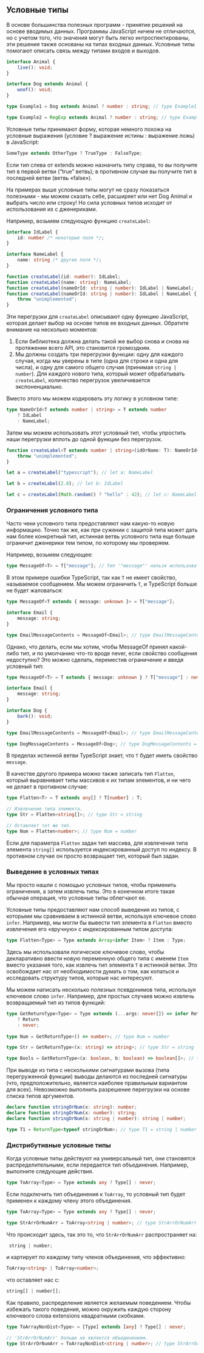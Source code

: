 ## Условные типы

В основе большинства полезных программ - принятие решений на основе вводимых данных. Программы JavaScript ничем не отличаются, но с учетом того, что значения могут быть легко интроспектированы, эти решения также основаны на типах входных данных. Условные типы помогают описать связь между типами входов и выходов.

```ts
interface Animal {
	live(): void;
}

interface Dog extends Animal {
	woof(): void;
}

type Example1 = Dog extends Animal ? number : string; // type Example1 = number

type Example2 = RegExp extends Animal ? number : string; // type Example2 = string
```

Условные типы принимают форму, которая немного похожа на условные выражения (условие ? выражение истины : выражение ложь) в JavaScript:

```ts
SomeType extends OtherType ? TrueType : FalseType;
```

Если тип слева от extends можно назначить типу справа, то вы получите тип в первой ветви (“true” ветвь); в противном случае вы получите тип в последней ветви (ветвь «false»).

На примерах выше условные типы могут не сразу показаться полезными - мы можем сказать себе, расширяет или нет Dog Animal и выбрать число или строку! Но сила условных типов исходит от использования их с дженериками.

Например, возьмем следующую функцию `createLabel`:

```ts
interface IdLabel {
	id: number /* некоторые поля */;
}

interface NameLabel {
	name: string /* другие поля */;
}

function createLabel(id: number): IdLabel;
function createLabel(name: string): NameLabel;
function createLabel(nameOrId: string | number): IdLabel | NameLabel;
function createLabel(nameOrId: string | number): IdLabel | NameLabel {
	throw "unimplemented";
}
```

Эти перегрузки для `createLabel` описывают одну функцию JavaScript, которая делает выбор на основе типов ее входных данных. Обратите внимание на несколько моментов:

1. Если библиотека должна делать такой же выбор снова и снова на протяжении всего API, это становится громоздким.
2. Мы должны создать три перегрузки функции: одну для каждого случая, когда мы уверены в типе (одна для строки и одна для числа), и одну для самого общего случая (принимая `string | number`). Для каждого нового типа, который может обрабатывать `createLabel`, количество перегрузок увеличивается экспоненциально.

Вместо этого мы можем кодировать эту логику в условном типе:

```ts
type NameOrId<T extends number | string> = T extends number
	? IdLabel
	: NameLabel;
```

Затем мы можем использовать этот условный тип, чтобы упростить наши перегрузки вплоть до одной функции без перегрузок.

```ts
function createLabel<T extends number | string>(idOrName: T): NameOrId<T> {
	throw "unimplemented";
}

let a = createLabel("typescript"); // let a: NameLabel

let b = createLabel(2.8); // let b: IdLabel

let c = createLabel(Math.random() ? "hello" : 42); // let c: NameLabel | IdLabel
```

### Ограничения условного типа

Часто чеки условного типа предоставляют нам какую-то новую информацию. Точно так же, как при сужении с защитой типа может дать нам более конкретный тип, истинная ветвь условного типа еще больше ограничит дженерики тем типом, по которому мы проверяем.

Например, возьмем следующее:

```ts
type MessageOf<T> = T["message"]; // Тип '"message"' нельзя использовать для индексирования типа 'T'.
```

В этом примере ошибки TypeScript, так как `T` не имеет свойство, называемое сообщением. Мы можем ограничить `T`, и TypeScript больше не будет жаловаться:

```ts
type MessageOf<T extends { message: unknown }> = T["message"];

interface Email {
	message: string;
}

type EmailMessageContents = MessageOf<Email>; // type EmailMessageContents = string
```

Однако, что делать, если мы хотим, чтобы MessageOf принял какой-либо тип, и по умолчанию что-то вроде never, если свойство сообщения недоступно? Это можно сделать, переместив ограничение и введя условный тип:

```ts
type MessageOf<T> = T extends { message: unknown } ? T["message"] : never;

interface Email {
	message: string;
}

interface Dog {
	bark(): void;
}

type EmailMessageContents = MessageOf<Email>; // type EmailMessageContents = string

type DogMessageContents = MessageOf<Dog>; // type DogMessageContents = never
```

В пределах истинной ветви TypeScript знает, что `T` будет иметь свойство `message`.

В качестве другого примера можно также записать тип `Flatten`, который выравнивает типы массивов к их типам элементов, и ни чего не делает в противном случае:

```ts
type Flatten<T> = T extends any[] ? T[number] : T;

// Извлечение типа элемента.
type Str = Flatten<string[]>; // type Str = string

// Оставляет тот же тип.
type Num = Flatten<number>; // type Num = number
```

Если для параметра `Flatten` задан тип массива, для извлечения типа элемента `string[]` используется индексированный доступ по индексу. В противном случае он просто возвращает тип, который был задан.

### Выведение в условных типах

Мы просто нашли с помощью условных типов, чтобы применить ограничения, а затем извлечь типы. Это в конечном итоге такая обычная операция, что условные типы облегчают ее.

Условные типы предоставляют нам способ выведения из типов, с которыми мы сравниваем в истинной ветви, используя ключевое слово `infer`. Например, мы могли бы вывести тип элемента в `Flatten` вместо извлечения его «вручную» с индексированным типом доступа:

```ts
type Flatten<Type> = Type extends Array<infer Item> ? Item : Type;
```

Здесь мы использовали логическое ключевое слово, чтобы декларативно ввести новую переменную общего типа с именем `Item` вместо указания того, как извлечь тип элемента `T` в истинной ветви. Это освобождает нас от необходимости думать о том, как копаться и исследовать структуру типов, которые нас интересуют.

Мы можем написать несколько полезных псевдонимов типа, используя ключевое слово `infer`. Например, для простых случаев можно извлечь возвращаемый тип из типов функций:

```ts
type GetReturnType<Type> = Type extends (...args: never[]) => infer Return
	? Return
	: never;
	
type Num = GetReturnType<() => number>; // type Num = number

type Str = GetReturnType<(x: string) => string>; // type Str = string

type Bools = GetReturnType<(a: boolean, b: boolean) => boolean[]>; // type Bools = boolean[]
```

При выводе из типа с несколькими сигнатурами вызова (типа перегруженной функции) выводы делаются из последней сигнатуры (что, предположительно, является наиболее правильным вариантом для всех). Невозможно выполнить разрешение перегрузки на основе списка типов аргументов.

```ts
declare function stringOrNum(x: string): number;
declare function stringOrNum(x: number): string;
declare function stringOrNum(x: string | number): string | number;

type T1 = ReturnType<typeof stringOrNum>; // type T1 = string | number
```

### Дистрибутивные условные типы

Когда условные типы действуют на универсальный тип, они становятся распределительными, если передается тип объединения. Например, выполните следующие действия.

```ts
type ToArray<Type> = Type extends any ? Type[] : never;
```

Если подключить тип объединения к `ToArray`, то условный тип будет применен к каждому члену этого объединения.

```ts
type ToArray<Type> = Type extends any ? Type[] : never;

type StrArrOrNumArr = ToArray<string | number>; // type StrArrOrNumArr = string[] | number[]
```

Что происходит здесь, так это то, что `StrArrOrNumArr` распространяет на:

```ts
 string | number;
```

и картирует по каждому типу членов объединения, что эффективно:

```ts
ToArray<string> | ToArray<number>;
```

что оставляет нас с:

```ts
string[] | number[];
```

Как правило, распределение является желаемым поведением. Чтобы избежать такого поведения, можно окружить каждую сторону ключевого слова extensions квадратными скобками.

```ts
type ToArrayNonDist<Type> = [Type] extends [any] ? Type[] : never;

// 'StrArrOrNumArr' больше не является объединением.
type StrArrOrNumArr = ToArrayNonDist<string | number>; // type StrArrOrNumArr = (string | number)[]
```